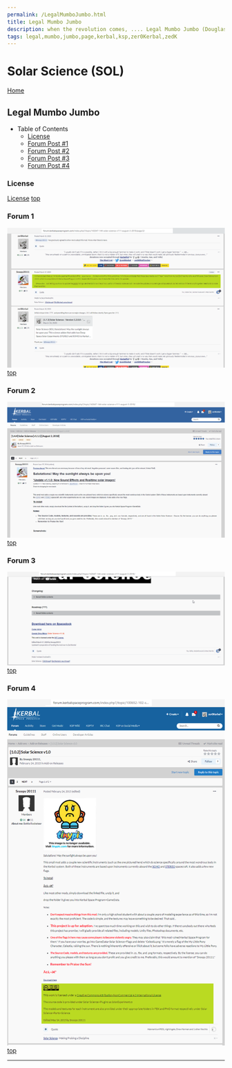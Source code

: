 ```yaml
---
permalink: /LegalMumboJumbo.html
title: Legal Mumbo Jumbo
description: when the revolution comes, .... Legal Mumbo Jumbo (Douglas Adams)
tags: legal,mumbo,jumbo,page,kerbal,ksp,zer0Kerbal,zedK
---
```


<!--
LegalMumboJumbo.md v1.0.5.1
Solar Science (SOL)
created: 01 Feb 2022
updated: 15 May 2022
-->

<script src="https://kit.fontawesome.com/0ea5493613.js" crossorigin="anonymous"></script>
<i class="fa-solid fa-file-contract fa-beat-fade fa-3x" style="--fa-beat-fade-opacity: 0.1; --fa-beat-fade-scale: 1.25;color: #6495ED" ></i>

# Solar Science (SOL)

[Home](./index.md)

## Legal Mumbo Jumbo

* Table of Contents
  * [License](#License)
  * [Forum Post #1](#Forum-1)
  * [Forum Post #2](#Forum-2)
  * [Forum Post #3](#Forum-3)
  * [Forum Post #4](#Forum-4)

### License

[License](./LegalMumboJumbo/License.md)
[top](#Legal-Mumbo-Jumbo)

### Forum 1

![Forum](./LegalMumboJumbo/FORUM-01.png)
[top](#Legal-Mumbo-Jumbo)

### Forum 2

![Forum](./LegalMumboJumbo/FORUM-02.png)
[top](#Legal-Mumbo-Jumbo)

### Forum 3

![Forum](./LegalMumboJumbo/FORUM-03.png)
[top](#Legal-Mumbo-Jumbo)

### Forum 4

![Forum](./LegalMumboJumbo/FORUM-04.png)
[top](#Legal-Mumbo-Jumbo)

---

<!-- this file CC BY-ND 4.0 by zer0Kerbal -->
